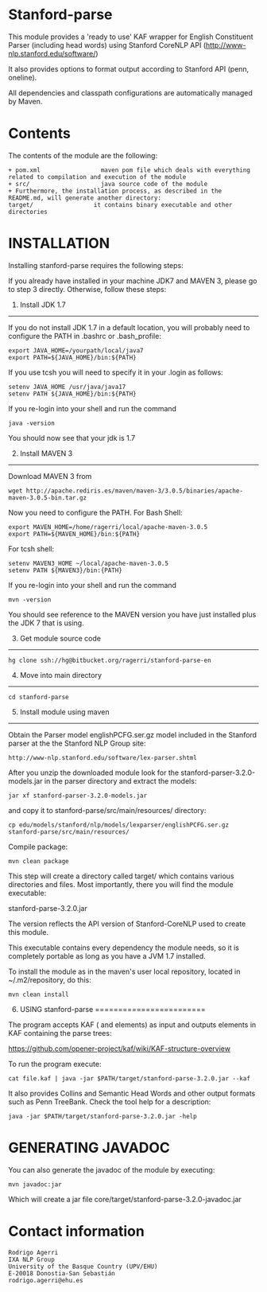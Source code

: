 Stanford-parse
===============

This module provides a 'ready to use' KAF wrapper for English Constituent Parser (including head words) 
using Stanford CoreNLP API (http://www-nlp.stanford.edu/software/)

It also provides options to format output according to Stanford API (penn, oneline). 

All dependencies and classpath configurations are automatically managed by Maven.

Contents
========

The contents of the module are the following:

    + pom.xml                 maven pom file which deals with everything related to compilation and execution of the module
    + src/                    java source code of the module
    + Furthermore, the installation process, as described in the README.md, will generate another directory:
    target/                 it contains binary executable and other directories


INSTALLATION
============

Installing stanford-parse requires the following steps:

If you already have installed in your machine JDK7 and MAVEN 3, please go to step 3
directly. Otherwise, follow these steps:

1. Install JDK 1.7
-------------------

If you do not install JDK 1.7 in a default location, you will probably need to configure the PATH in .bashrc or .bash_profile:

````shell
export JAVA_HOME=/yourpath/local/java7
export PATH=${JAVA_HOME}/bin:${PATH}
````

If you use tcsh you will need to specify it in your .login as follows:

````shell
setenv JAVA_HOME /usr/java/java17
setenv PATH ${JAVA_HOME}/bin:${PATH}
````

If you re-login into your shell and run the command

````shell
java -version
````

You should now see that your jdk is 1.7

2. Install MAVEN 3
------------------

Download MAVEN 3 from

````shell
wget http://apache.rediris.es/maven/maven-3/3.0.5/binaries/apache-maven-3.0.5-bin.tar.gz
````

Now you need to configure the PATH. For Bash Shell:

````shell
export MAVEN_HOME=/home/ragerri/local/apache-maven-3.0.5
export PATH=${MAVEN_HOME}/bin:${PATH}
````

For tcsh shell:

````shell
setenv MAVEN3_HOME ~/local/apache-maven-3.0.5
setenv PATH ${MAVEN3}/bin:{PATH}
````

If you re-login into your shell and run the command

````shell
mvn -version
````

You should see reference to the MAVEN version you have just installed plus the JDK 7 that is using.

3. Get module source code
--------------------------

````shell
hg clone ssh://hg@bitbucket.org/ragerri/stanford-parse-en
````

4. Move into main directory
---------------------------

````shell
cd stanford-parse
````

5. Install module using maven
-----------------------------

Obtain the Parser model englishPCFG.ser.gz model included in the Stanford parser at the the Stanford NLP Group site:


````shell
http://www-nlp.stanford.edu/software/lex-parser.shtml
````

After you unzip the downloaded module look for the stanford-parser-3.2.0-models.jar in the parser directory and
extract the models:

````shell
jar xf stanford-parser-3.2.0-models.jar
````
and copy it to stanford-parse/src/main/resources/ directory:

````shell
cp edu/models/stanford/nlp/models/lexparser/englishPCFG.ser.gz stanford-parse/src/main/resources/
````

Compile package:

````shell
mvn clean package
````

This step will create a directory called target/ which contains various directories and files.
Most importantly, there you will find the module executable:

stanford-parse-3.2.0.jar

The version reflects the API version of Stanford-CoreNLP used to create this module.

This executable contains every dependency the module needs, so it is completely portable as long
as you have a JVM 1.7 installed.

To install the module as in the maven's user local repository, located in ~/.m2/repository, do this:

````shell
mvn clean install
````

6. USING stanford-parse
========================

The program accepts KAF (<text> and <terms> elements) as input and outputs <constituents> elements in KAF containing the parse trees:

https://github.com/opener-project/kaf/wiki/KAF-structure-overview

To run the program execute:

````shell
cat file.kaf | java -jar $PATH/target/stanford-parse-3.2.0.jar --kaf
````

It also provides Collins and Semantic Head Words and other output formats such as Penn TreeBank. Check the tool help for a description:

````shell
java -jar $PATH/target/stanford-parse-3.2.0.jar -help
````


GENERATING JAVADOC
==================

You can also generate the javadoc of the module by executing:

````shell
mvn javadoc:jar
````

Which will create a jar file core/target/stanford-parse-3.2.0-javadoc.jar


Contact information
===================

````shell
Rodrigo Agerri
IXA NLP Group
University of the Basque Country (UPV/EHU)
E-20018 Donostia-San Sebastián
rodrigo.agerri@ehu.es
````

